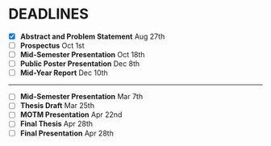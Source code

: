 # DEADLINES
- [x] **Abstract and Problem Statement** Aug 27th 
- [ ] **Prospectus** Oct 1st
- [ ] **Mid-Semester Presentation** Oct 18th
- [ ] **Public Poster Presentation** Dec 8th
- [ ] **Mid-Year Report** Dec 10th

--------------------------------------

- [ ] **Mid-Semester Presentation** Mar 7th
- [ ] **Thesis Draft** Mar 25th
- [ ] **MOTM Presentation** Apr 22nd
- [ ] **Final Thesis** Apr 28th
- [ ] **Final Presentation** Apr 28th

